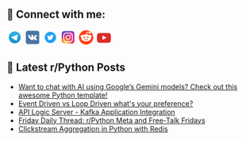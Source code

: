 ## 🔎 Connect with me:
[<img src="https://github.com/bullbesh/bullbesh/blob/main/images/Telegram.png" width="32" height="32" />](https://t.me/bullbesh)
[<img src="https://github.com/bullbesh/bullbesh/blob/main/images/VK.png" width="32" height="32" />](https://vk.com/bullbesh)
[<img src="https://github.com/bullbesh/bullbesh/blob/main/images/Twitter.png" width="32" height="32" />](https://twitter.com/bullbesh1)
[<img src="https://github.com/bullbesh/bullbesh/blob/main/images/Instagram.png" width="32" height="32" />](https://www.instagram.com/bullbesh)
[<img src="https://github.com/bullbesh/bullbesh/blob/main/images/Reddit.png" width="32" height="32" />](https://www.reddit.com/user/bullbesh)
[<img src="https://github.com/bullbesh/bullbesh/blob/main/images/YouTube.png" width="32" height="32" />](https://www.youtube.com/channel/UCtfjRs6uzgq5mfm8S06WTcg)

## 📕 Latest r/Python Posts
<!-- BLOG-POST-LIST:START -->
- [Want to chat with AI using Google’s Gemini models? Check out this awesome Python template!](https://www.reddit.com/r/Python/comments/18z1ur4/want_to_chat_with_ai_using_googles_gemini_models/)
- [Event Driven vs Loop Driven what&#39;s your preference?](https://www.reddit.com/r/Python/comments/18z08uh/event_driven_vs_loop_driven_whats_your_preference/)
- [API Logic Server - Kafka Application Integration](https://www.reddit.com/r/Python/comments/18ywi8a/api_logic_server_kafka_application_integration/)
- [Friday Daily Thread: r/Python Meta and Free-Talk Fridays](https://www.reddit.com/r/Python/comments/18ys8mu/friday_daily_thread_rpython_meta_and_freetalk/)
- [Clickstream Aggregation in Python with Redis](https://www.reddit.com/r/Python/comments/18yjjow/clickstream_aggregation_in_python_with_redis/)
<!-- BLOG-POST-LIST:END -->
